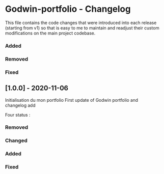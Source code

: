 # Godwin-portfolio - Changelog

This file contains the code changes that were introduced into each release (starting from v1) so that is easy to me 
to maintain and readjust their custom modifications on the main project codebase.
### Added

### Removed 

### Fixed


## [1.0.0] - 2020-11-06 
Initialisation du mon portfolio
First update of Godwin portfolio and changelog add

Four status :
### Removed
### Changed  
### Added 
### Fixed
